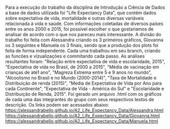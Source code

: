 Para a execução do trabalho da disciplina de Introdução a Ciência de Dados a base de dados utilizada foi "Life Expectancy Data", que contém dados sobre expectativa de vida, mortalidade e outras diversas variáveis relacionada à vida e saúde. Com informações coletadas de diversos países entre os anos 2000 e 2015, foi possível escolher o que gostariamos de analisar de acordo com o que nos pareceu mais interessante.
A divisão do trabalho foi feita com Alessandra criando os 3 primeiros gráficos, Giovanna os 3 seguintes e Manuela os 3 finais, sendo que a produção dos plots foi feita de forma independente. Cada uma trabalhou em seu branch, criando as funcões e vizualizações e commitando cada passo.
As análises resultantes foram: "Relação entre expectativa de vida e escolaridade, 2015", "Expectativa de vida no Brasil, de 2000 a 2015", "Média de vacinação em crianças de até1 ano", "Magreza Extrema entre 5 e 9 anos no mundo", "Alcoolismo no Brasil e no Mundo (2000-2014)", "Taxa de Mortalidade e Distribuição de renda (2015)", "Media de Expectativa de Vida por Ano para cada Continente", "Expectativa de Vida - América do Sul" e "Escolaridade e Distribuição de Renda, 2015".
Foi gerado um arquivo .html com os gráficos de cada uma das integrantes do grupo com seus respectivos textos de descrição.
Os links podem ser acessados abaixo:
https://alessandrabello.github.io/A2_Life_Expectancy_Data/Alessandra.html
https://alessandrabello.github.io/A2_Life_Expectancy_Data/Giovanna.html
https://alessandrabello.github.io/A2_Life_Expectancy_Data/Manuela.html
